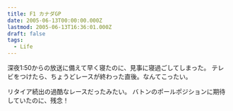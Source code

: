 ```yaml
---
title: F1 カナダGP
date: 2005-06-13T00:00:00.000Z
lastmod: 2005-06-13T16:36:01.000Z
draft: false
tags:
  - Life
---
```


深夜1:50からの放送に備えて早く寝たのに、見事に寝過ごしてしまった。 テレビをつけたら、ちょうどレースが終わった直後。なんてこったい。

リタイア続出の過酷なレースだったみたい。 バトンのポールポジションに期待していたのに、残念！

